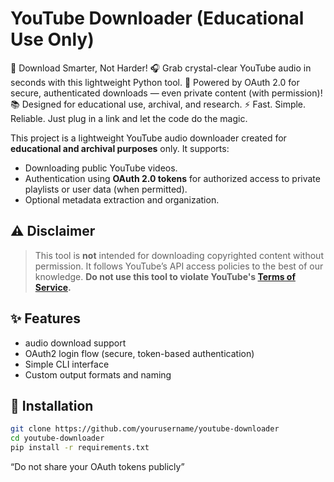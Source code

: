 # YouTube Downloader (Educational Use Only)

🚀 Download Smarter, Not Harder!
🎧 Grab crystal-clear YouTube audio in seconds with this lightweight Python tool.
🔐 Powered by OAuth 2.0 for secure, authenticated downloads — even private content (with permission)!
📚 Designed for educational use, archival, and research.
⚡ Fast. Simple. Reliable. Just plug in a link and let the code do the magic.

This project is a lightweight YouTube audio downloader created for **educational and archival purposes** only.
It supports:
- Downloading public YouTube videos.
- Authentication using **OAuth 2.0 tokens** for authorized access to private playlists or user data (when permitted).
- Optional metadata extraction and organization.

## ⚠️ Disclaimer

> This tool is **not** intended for downloading copyrighted content without permission.
> It follows YouTube’s API access policies to the best of our knowledge.
> **Do not use this tool to violate YouTube's [Terms of Service](https://www.youtube.com/t/terms).**

## ✨ Features

- audio download support
- OAuth2 login flow (secure, token-based authentication)
- Simple CLI interface
- Custom output formats and naming

## 🚀 Installation

```bash
git clone https://github.com/yourusername/youtube-downloader
cd youtube-downloader
pip install -r requirements.txt
```
“Do not share your OAuth tokens publicly”

